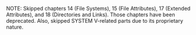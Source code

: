 NOTE: Skipped chapters 14 (File Systems), 15 (File Attributes), 17 (Extended Attributes), and 18 (Directories and Links).
Those chapters have been deprecated. Also, skipped SYSTEM V-related parts due to its proprietary nature.
